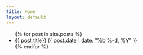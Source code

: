 ```yaml
---
title: Home
layout: default
---
```


<ul class="posts">
{% for post in site.posts %}
	<li><a href="{{ post.url }}">{{ post.title}}</a>
		<span class="posts-date">{{ post.date | date: "%b %-d, %Y" }}</span>
	</li>
{% endfor %}
</ul>
